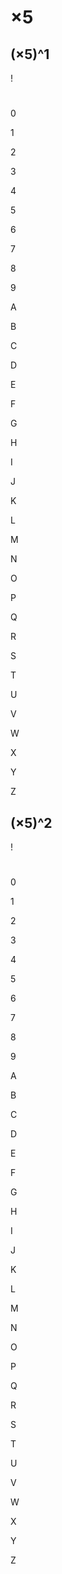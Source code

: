 
# ×5


## (×5)^1

!

#

0

1

2

3

4

5

6

7

8

9

A

B

C

D

E

F

G

H

I

J

K

L

M

N

O

P

Q

R

S

T

U

V

W

X

Y

Z


## (×5)^2

!

#

0

1

2

3

4

5

6

7

8

9

A

B

C

D

E

F

G

H

I

J

K

L

M

N

O

P

Q

R

S

T

U

V

W

X

Y

Z

